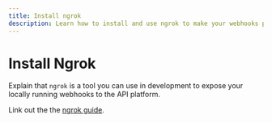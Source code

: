 ```yaml
---
title: Install ngrok
description: Learn how to install and use ngrok to make your webhooks publicly accessible
---
```


# Install Ngrok

Explain that `ngrok` is a tool you can use in development to expose your locally running webhooks to the API platform.

Link out the the [ngrok guide](/tools/ngrok).